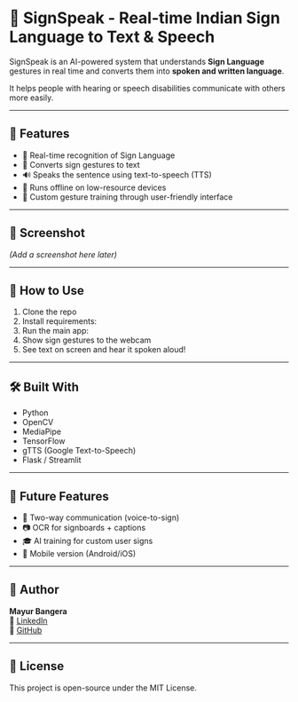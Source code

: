 # 🤟 SignSpeak - Real-time Indian Sign Language to Text & Speech

SignSpeak is an AI-powered system that understands **Sign Language** gestures in real time and converts them into **spoken and written language**.

It helps people with hearing or speech disabilities communicate with others more easily.

---

## 🧠 Features

- 👋 Real-time recognition of Sign Language
- 📝 Converts sign gestures to text
- 🔊 Speaks the sentence using text-to-speech (TTS)
- 📲 Runs offline on low-resource devices
- 👤 Custom gesture training through user-friendly interface

---

## 📸 Screenshot

*(Add a screenshot here later)*

---

## 🚀 How to Use

1. Clone the repo
2. Install requirements:
3. Run the main app:
4. Show sign gestures to the webcam
5. See text on screen and hear it spoken aloud!

---

## 🛠️ Built With

- Python
- OpenCV
- MediaPipe
- TensorFlow
- gTTS (Google Text-to-Speech)
- Flask / Streamlit

---

## 🌟 Future Features

- 🔁 Two-way communication (voice-to-sign)
- 📷 OCR for signboards + captions
- 🎓 AI training for custom user signs
- 📱 Mobile version (Android/iOS)

---

## 👤 Author

**Mayur Bangera**  
🔗 [LinkedIn](https://www.linkedin.com/in/mayur-bangera-80389a279/)  
🔗 [GitHub](https://github.com/mayurbangera)

---

## 📃 License

This project is open-source under the MIT License.


